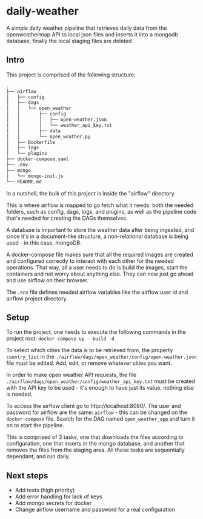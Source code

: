 # daily-weather
A simple daily weather pipeline that retrieves daily data from the openweathermap API to local json files and inserts it into a mongodb database, finally the local staging files are deleted 

## Intro
This project is comprised of the following structure:
```bash
.
├── airflow
│   ├── config
│   ├── dags
│   │   └── open_weather
│   │       ├── config
│   │       │   ├── open-weather.json
│   │       │   └── weather_api_key.txt
│   │       ├── data
│   │       └── open_weather.py
│   ├── Dockerfile
│   ├── logs
│   └── plugins
├── docker-compose.yaml
├── .env
├── mongo
│   └── mongo-init.js
└── README.md
```

In a nutshell, the bulk of this project is inside the "airflow" directory.

This is where airflow is mapped to go fetch what it needs: both the needed folders, such as config, dags, logs, and plugins, as well as the pipeline code that's needed for creating the DAGs themselves.

A database is important to store the weather data after being ingested, and since it's in a document-like structure, a non-relational database is being used - in this case, mongoDB.

A docker-compose file makes sure that all the required images are created and configured correctly to interact with each other for the needed operations. That way, all a user needs to do is build the images, start the containers and not worry about anything else. They can now just go ahead and use airflow on their browser.

The `.env` file defines needed airflow variables like the airflow user id and airflow project directory.

## Setup
To run the project, one needs to execute the following commands in the project root:
`docker compose up --build -d`

To select which cities the data is to be retrieved from, the property `country_list` in the `./airflow/dags/open_weather/config/open-weather.json` file must be edited.
Add, edit, or remove whatever cities you want.

In order to make open weather API requests, the file `./airflow/dags/open_weather/config/weather_api_key.txt` must be 
created with the API key to be used - it's enough to have just its value, nothing else is needed.

To access the airflow client go to http://localhost:8080/.
The user and password for airflow are the same: `airflow` - this can be changed on the `docker-compose` file.
Search for the DAG named `open_weather_app` and turn it on to start the pipeline.

This is comprised of 3 tasks, one that downloads the files according to configuration, one that inserts in the mongo database, and another that removes the files from the staging area.
All these tasks are sequentially dependant, and run daily.

## Next steps
- Add tests (high priority)
- Add error handling for lack of keys
- Add mongo secrets for docker
- Change airflow username and password for a real configuration

